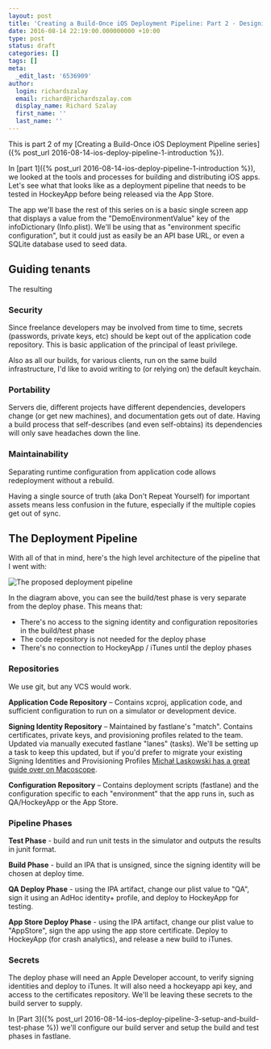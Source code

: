 ```yaml
---
layout: post
title: 'Creating a Build-Once iOS Deployment Pipeline: Part 2 - Designing the Deployment Pipeline'
date: 2016-08-14 22:19:00.000000000 +10:00
type: post
status: draft
categories: []
tags: []
meta:
  _edit_last: '6536909'
author:
  login: richardszalay
  email: richard@richardszalay.com
  display_name: Richard Szalay
  first_name: ''
  last_name: ''
---
```


This is part 2 of my [Creating a Build-Once iOS Deployment Pipeline series]({% post_url 2016-08-14-ios-deploy-pipeline-1-introduction %}). 

In [part 1]({% post_url 2016-08-14-ios-deploy-pipeline-1-introduction %}), we looked at the tools and processes for building and distributing iOS apps. Let's see what that looks like as a deployment pipeline that needs to be tested in HockeyApp before being released via the App Store.

The app we'll base the rest of this series on is a basic single screen app that displays a value from the "DemoEnvironmentValue" key of the infoDictionary (Info.plist). We'll be using that as "environment specific configuration", but it could just as easily be an API base URL, or even a SQLite database used to seed data.

## Guiding tenants

The resulting 

### Security

Since freelance developers may be involved from time to time, secrets (passwords, private keys, etc) should be kept out of the application code repository. This is basic application of the principal of least privilege.

Also as all our builds, for various clients, run on the same build infrastructure, I'd like to avoid writing to (or relying on) the default keychain.

### Portability

Servers die, different projects have different dependencies, developers change (or get new machines), and documentation gets out of date. Having a build process that self-describes (and even self-obtains) its dependencies will only save headaches down the line.

### Maintainability

Separating runtime configuration from application code allows redeployment without a rebuild.

Having a single source of truth (aka Don't Repeat Yourself) for important assets means less confusion in the future, especially if the multiple copies get out of sync. 

## The Deployment Pipeline

With all of that in mind, here's the high level architecture of the pipeline that I went with:

<img src="{{ site.baseurl }}/assets/ios-build.png" alt="The proposed deployment pipeline" aria-describedby="ios-build-diagram-description" />

<div id="ios-build-diagram-description" style="display: none">
    <p>Three repositories: application code, signing identities, and configuration.</p> 

    <p>
        Four phases: 
        <ul>
            <li>Test: depends on the application code repository and generates a "test results" artifact</li>
            <li>Build: depends on the application code repository and generates an "application archive" artifact</li>
            <li>QA Deploy: depends on the signing identity and configuration repositories, as well as the "application archive" artifact. Deploys to HockeyApp.</li>
            <li>App Store Deploy: depends on the signing identity and configuration repositories, as well as the "application archive" artifact. Deploys to iTunes.</li>
        </ul>
    </p>
</div>

In the diagram above, you can see the build/test phase is very separate from the deploy phase. This means that:

* There's no access to the signing identity and configuration repositories in the build/test phase
* The code repository is not needed for the deploy phase
* There's no connection to HockeyApp / iTunes until the deploy phases

### Repositories

We use git, but any VCS would work.

**Application Code Repository** – Contains xcproj, application code, and sufficient configuration to run on a simulator or development device.

**Signing Identity Repository** – Maintained by fastlane's "match". Contains certificates, private keys, and provisioning profiles related to the team. Updated via manually executed fastlane "lanes" (tasks). We'll be setting up a task to keep this updated, but if you'd prefer to migrate your existing Signing Identities and Provisioning Profiles [Michał Laskowski has a great guide over on Macoscope](http://macoscope.com/blog/simplify-your-life-with-fastlane-match/).

**Configuration Repository** – Contains deployment scripts (fastlane) and the configuration specific to each "environment" that the app runs in, such as QA/HockeyApp or the App Store.

### Pipeline Phases

**Test Phase** - build and run unit tests in the simulator and outputs the results in junit format. 

**Build Phase** - build an IPA that is unsigned, since the signing identity will be chosen at deploy time. 

**QA Deploy Phase** - using the IPA artifact, change our plist value to "QA", sign it using an AdHoc identity+ profile, and deploy to HockeyApp for testing.

**App Store Deploy Phase** - using the IPA artifact, change our plist value to "AppStore", sign the app using the app store certificate. Deploy to HockeyApp (for crash analytics), and release a new build to iTunes.

### Secrets

The deploy phase will need an Apple Developer account, to verify signing identities and deploy to iTunes. It will also need a hockeyapp api key, and access to the certificates repository. We'll be leaving these secrets to the build server to supply.

In [Part 3]({% post_url 2016-08-14-ios-deploy-pipeline-3-setup-and-build-test-phase %}) we'll configure our build server and setup the build and test phases in fastlane.
